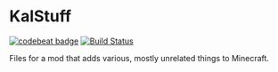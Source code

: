 # KalStuff
[![codebeat badge](https://codebeat.co/badges/21b4d968-a2f1-427d-b2dd-5654f506281a)](https://codebeat.co/projects/github-com-teammodding-kalstuff) [![Build Status](https://travis-ci.org/TEAMModding/KalStuff.svg?branch=master)](https://travis-ci.org/TEAMModding/KalStuff)

Files for a mod that adds various, mostly unrelated things to Minecraft.
